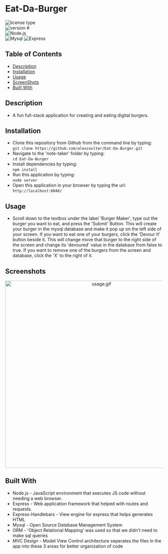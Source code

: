 # Eat-Da-Burger

 ![license type](https://img.shields.io/badge/License-MIT-yellow) &nbsp;&nbsp;&nbsp; 	
 ![version #](https://img.shields.io/badge/Version-1.0-blue) &nbsp;&nbsp;&nbsp; 	 
 ![Node.js](https://img.shields.io/badge/Built_with-Node.js-purple) &nbsp;&nbsp;&nbsp; 	 
 ![Mysql](https://img.shields.io/badge/Database-Mysql-orange) 
 ![Express](https://img.shields.io/badge/Framework-Express-green) 

## Table of Contents  

* [Description](#Description)
* [Installation](#Installation)
* [Usage](#Usage)
* [ScreenShots](#Screenshots)
* [Built With](#Built-With)

## Description  

  *  A fun full-stack application for creating and eating digital burgers.  
 
## Installation  

  * Clone this repository from Github from the command line by typing:  
   `git clone https://github.com/alexcoulter/Eat-Da-Burger.git`
  * Navigate to the 'note-taker' folder by typing:  
  `cd Eat-Da-Burger` 
  * Install dependencies by typing:  
   `npm install`
  * Run this application by typing:   
  `node server` 
  * Open this application in your browser by typing the url:
  `http://localhost:8040/`
 
## Usage  

  * Scroll down to the textbox under the label 'Burger Maker', type out the burger you want to eat, and press the 'Submit' Button.  This will create your burger in the mysql database and make it pop up on the left side of your screen. If you want to eat one of your burgers, click the 'Devour It' button beside it.  This will change  move that burger to the right side of the screen and change its 'devoured' value in the database from false to true.  If you want to remove one of the burgers from the screen and database, click the 'X' to the right of it.
  
## Screenshots

<div align="center"><img  alt= "usage.gif" src= "usage.gif" width="600px" /></div>

 
## Built With  

* Node.js -  JavaScript environment that executes JS code without needing a web browser.
* Express - Web application framework that helped with routes and requests.
* Express-Handlebars - View engine for express that helps generates HTML
* Mysql - Open Source Database Management System
* ORM - 'Object Relational Mapping' was used so that we didn't need to make sql queries
* MVC Design - Model View Control architecture seperates the files in the app into these 3 areas for better organization of code

